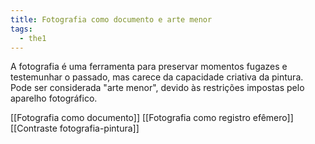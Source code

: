 ```yaml
---
title: Fotografia como documento e arte menor
tags:
  - the1
---
```

A fotografia é uma ferramenta para preservar momentos fugazes e testemunhar o passado, mas carece da capacidade criativa da pintura. Pode ser considerada "arte menor", devido às restrições impostas pelo aparelho fotográfico.

[[Fotografia como documento]]
[[Fotografia como registro efêmero]]
[[Contraste fotografia-pintura]]
